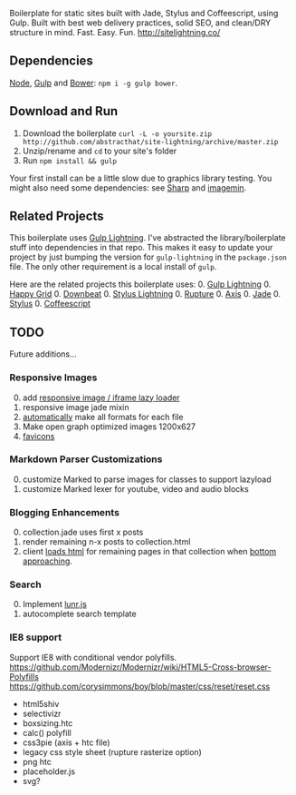 Boilerplate for static sites built with Jade, Stylus and Coffeescript, using Gulp. Built with best web delivery practices, solid SEO, and clean/DRY structure in mind. Fast. Easy. Fun. http://sitelightning.co/

## Dependencies
[Node](https://nodejs.org/), [Gulp](http://gulpjs.com/) and [Bower](http://bower.io/): `npm i -g gulp bower`.

## Download and Run
1. Download the boilerplate `curl -L -o yoursite.zip http://github.com/abstracthat/site-lightning/archive/master.zip`
2. Unzip/rename and `cd` to your site's folder
3. Run `npm install && gulp`

Your first install can be a little slow due to graphics library testing. You might also need some dependencies: see [Sharp](https://github.com/lovell/sharp) and [imagemin](https://github.com/imagemin/imagemin).

## Related Projects
This boilerplate uses [Gulp Lightning](http://github.com/abstracthat/gulp-lightning). I've abstracted the library/boilerplate stuff into dependencies in that repo. This makes it easy to update your project by just bumping the version for `gulp-lightning` in the `package.json` file. The only other requirement is a local install of `gulp`.

Here are the related projects this boilerplate uses:
0. [Gulp Lightning](http://github.com/abstracthat/gulp-lightning)
0. [Happy Grid](http://github.com/abstracthat/happy-grid)
0. [Downbeat](http://github.com/abstracthat/downbeat)
0. [Stylus Lightning](http://github.com/abstracthat/stylus-lightning)
0. [Rupture](http://jenius.github.io/rupture/)
0. [Axis](http://axis.netlify.com/)
0. [Jade](http://jade-lang.com/reference)
0. [Stylus](http://learnboost.github.io/stylus/)
0. [Coffeescript](http://coffeescript.org/)

## TODO
Future additions...

### Responsive Images
0. add [responsive image / iframe lazy loader](https://github.com/aFarkas/lazysizes)
0. responsive image jade mixin
0. [automatically](https://github.com/mahnunchik/gulp-responsive) make all formats for each file 
0. Make open graph optimized images 1200x627
0. [favicons](https://github.com/haydenbleasel/gulp-favicons)

### Markdown Parser Customizations
0. customize Marked to parse images for classes to support lazyload
0. customize Marked lexer for youtube, video and audio blocks

### Blogging Enhancements
0. collection.jade uses first x posts
0. render remaining n-x posts to collection.html
0. client [loads html](https://api.jquery.com/load/) for remaining pages in that collection when [bottom approaching](https://github.com/sakabako/scrollMonitor).

### Search
0. Implement [lunr.js](http://lunrjs.com/)
0. autocomplete search template

### IE8 support
Support IE8 with conditional vendor polyfills.
https://github.com/Modernizr/Modernizr/wiki/HTML5-Cross-browser-Polyfills
https://github.com/corysimmons/boy/blob/master/css/reset/reset.css

- html5shiv
- selectivizr
- boxsizing.htc
- calc() polyfill
- css3pie (axis + htc file)
- legacy css style sheet (rupture rasterize option)
- png htc
- placeholder.js
- svg?
